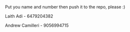 Put you name and number then push it to the repo, please :) 

Laith Adi - 6479204382

Andrew Camilleri - 9056994715
